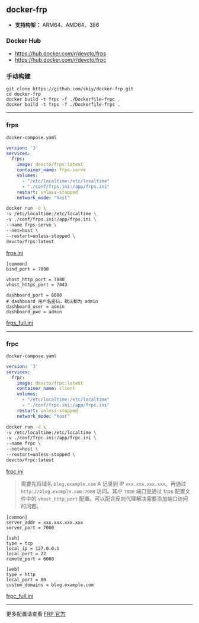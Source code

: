 ## docker-frp

- **支持构架：** ARM64、AMD64、386

### Docker Hub
- https://hub.docker.com/r/devcto/frps
- https://hub.docker.com/r/devcto/frpc


### 手动构建
```
git clone https://github.com/skiy/docker-frp.git
cd docker-frp
docker build -t frpc -f ./Dockerfile-frpc .
docker build -t frps -f ./Dockerfile-frps .
```

---

### frps
`docker-compose.yaml`
```yaml
version: '3'
services:
  frps:
    image: devcto/frps:latest
    container_name: frps-serve
    volumes:
      - "/etc/localtime:/etc/localtime"
      - "./conf/frps.ini:/app/frps.ini"
    restart: unless-stopped
    network_mode: "host"
```

```bash
docker run -d \
-v /etc/localtime:/etc/localtime \
-v ./conf/frps.ini:/app/frps.ini \
--name frps-serve \
--net=host \
--restart=unless-stopped \
devcto/frps:latest
```

[frps.ini](https://github.com/fatedier/frp/blob/dev/conf/frps.ini)
```
[common]
bind_port = 7000

vhost_http_port = 7080
vhost_https_port = 7443

dashboard_port = 8080
# dashboard 用户名密码，默认都为 admin
dashboard_user = admin
dashboard_pwd = admin
```

[frps_full.ini](https://github.com/fatedier/frp/blob/dev/conf/frps_full.ini)

---

### frpc
`docker-compose.yaml`
```yaml
version: '3'
services:
  frpc:
    image: devcto/frpc:latest
    container_name: client
    volumes:
      - "/etc/localtime:/etc/localtime"
      - "./conf/frpc.ini:/app/frpc.ini"
    restart: unless-stopped
    network_mode: "host"
```

```bash
docker run -d \
-v /etc/localtime:/etc/localtime \
-v ./conf/frpc.ini:/app/frpc.ini \
--name frpc \
--net=host \
--restart=unless-stopped \
devcto/frpc:latest
```

[frpc.ini](https://github.com/fatedier/frp/blob/dev/conf/frpc.ini)
> 需要先将域名 `blog.example.com` A 记录到 IP `xxx.xxx.xxx.xxx`。再通过 `http://blog.example.com:7080` 访问。其中 `7080` 端口是通过 frps 配置文件中的 `vhost_http_port` 配置。可以配合反向代理解决需要添加端口访问的问题。   
```
[common]
server_addr = xxx.xxx.xxx.xxx
server_port = 7000

[ssh]
type = tcp
local_ip = 127.0.0.1
local_port = 22
remote_port = 6000

[web]
type = http
local_port = 80
custom_domains = blog.example.com

```

[frpc_full.ini](https://github.com/fatedier/frp/blob/dev/conf/frpc_full.ini)

---

更多配置请查看 [FRP 官方](https://github.com/fatedier/frp)
